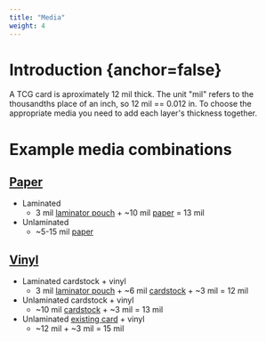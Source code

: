 ```yaml
---
title: "Media"
weight: 4
---
```

# Introduction {anchor=false}
A TCG card is aproximately 12 mil thick. The unit "mil" refers to the thousandths place of an inch, so 12 mil == 0.012 in. To choose the appropriate media you need to add each layer's thickness together.

# Example media combinations
## [Paper](/media/paper)
- Laminated
  - 3 mil [laminator pouch](/hardware/laminator/#laminator-pouch) + ~10 mil [paper](/media/paper/) = 13 mil
- Unlaminated
  - ~5-15 mil [paper](/media/paper/)

## [Vinyl](/media/vinyl)
- Laminated cardstock + vinyl
  - 3 mil [laminator pouch](/hardware/laminator/#laminator-pouch) + ~6 mil [cardstock](/media/vinyl/#cardstock) + ~3 mil = 12 mil
- Unlaminated cardstock + vinyl
  - ~10 mil [cardstock](/media/vinyl/#cardstock) + ~3 mil = 13 mil
- Unlaminated [existing card](/media/vinyl/#existing-card-workflow) + vinyl
  - ~12 mil + ~3 mil = 15 mil
